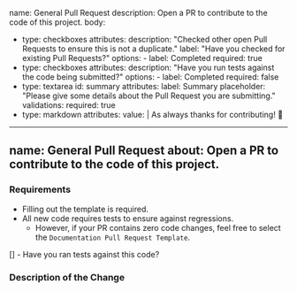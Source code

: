name: General Pull Request
description: Open a PR to contribute to the code of this project.
body:
- type: checkboxes
  attributes:
    description: "Checked other open Pull Requests to ensure this is not a duplicate."
    label: "Have you checked for existing Pull Requests?"
    options:
      - label: Completed
        required: true
- type: checkboxes
  attributes:
    description: "Have you run tests against the code being submitted?"
    options:
      - label: Completed
        required: false
- type: textarea
  id: summary
  attributes:
    label: Summary
    placeholder: "Please give some details about the Pull Request you are submitting."
  validations:
    required: true
- type: markdown
  attributes:
    value: |
      As always thanks for contributing! 🎉

---
name: General Pull Request
about: Open a PR to contribute to the code of this project.
---

### Requirements

* Filling out the template is required.
* All new code requires tests to ensure against regressions.
  - However, if your PR contains zero code changes, feel free to select the `Documentation Pull Request Template`.

[] - Have you ran tests against this code?

### Description of the Change

<!--
Please give some details about the Pull Request you are submitting.
=== As always Thanks for Contributing! ===
-->
